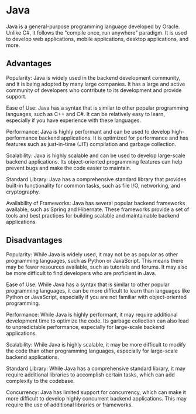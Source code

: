 # Java

Java is a general-purpose programming language developed by Oracle. Unlike C#, it follows the "compile once, run anywhere" paradigm. It is used to develop web applications, mobile applications, desktop applications, and more.

## Advantages

Popularity: Java is widely used in the backend development community, and it is being adopted by many large companies. It has a large and active community of developers who contribute to its development and provide support.

Ease of Use: Java has a syntax that is similar to other popular programming languages, such as C++ and C#. It can be relatively easy to learn, especially if you have experience with these languages.

Performance: Java is highly performant and can be used to develop high-performance backend applications. It is optimized for performance and has features such as just-in-time (JIT) compilation and garbage collection.

Scalability: Java is highly scalable and can be used to develop large-scale backend applications. Its object-oriented programming features can help prevent bugs and make the code easier to maintain.

Standard Library: Java has a comprehensive standard library that provides built-in functionality for common tasks, such as file I/O, networking, and cryptography.

Availability of Frameworks: Java has several popular backend frameworks available, such as Spring and Hibernate. These frameworks provide a set of tools and best practices for building scalable and maintainable backend applications.

## Disadvantages

Popularity: While Java is widely used, it may not be as popular as other programming languages, such as Python or JavaScript. This means there may be fewer resources available, such as tutorials and forums. It may also be more difficult to find developers who are proficient in Java.

Ease of Use: While Java has a syntax that is similar to other popular programming languages, it can be more difficult to learn than languages like Python or JavaScript, especially if you are not familiar with object-oriented programming.

Performance: While Java is highly performant, it may require additional development time to optimize the code. Its garbage collection can also lead to unpredictable performance, especially for large-scale backend applications.

Scalability: While Java is highly scalable, it may be more difficult to modify the code than other programming languages, especially for large-scale backend applications.

Standard Library: While Java has a comprehensive standard library, it may require additional libraries to accomplish certain tasks, which can add complexity to the codebase.

Concurrency: Java has limited support for concurrency, which can make it more difficult to develop highly concurrent backend applications. This may require the use of additional libraries or frameworks.
